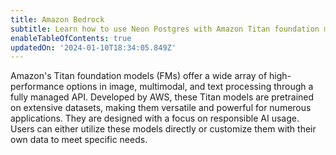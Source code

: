 ```yaml
---
title: Amazon Bedrock
subtitle: Learn how to use Neon Postgres with Amazon Titan foundation models
enableTableOfContents: true
updatedOn: '2024-01-10T18:34:05.849Z'
---
```


Amazon's Titan foundation models (FMs) offer a wide array of high-performance options in image, multimodal, and text processing through a fully managed API. Developed by AWS, these Titan models are pretrained on extensive datasets, making them versatile and powerful for numerous applications. They are designed with a focus on responsible AI usage. Users can either utilize these models directly or customize them with their own data to meet specific needs.
